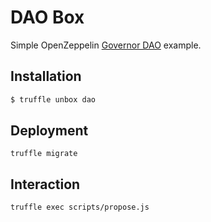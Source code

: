 # DAO Box

Simple OpenZeppelin [Governor DAO](https://docs.openzeppelin.com/contracts/4.x/api/governance) example.

## Installation

```bash
$ truffle unbox dao
```

## Deployment

```
truffle migrate
```

## Interaction

```
truffle exec scripts/propose.js
```

